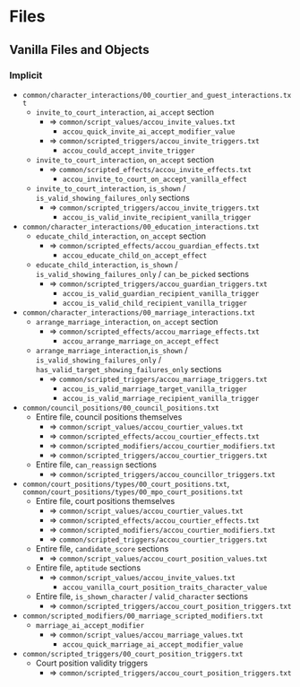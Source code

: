 # Files

## Vanilla Files and Objects

### Implicit

* `common/character_interactions/00_courtier_and_guest_interactions.txt`
  * `invite_to_court_interaction`, `ai_accept` section
    * => `common/script_values/accou_invite_values.txt`
      * `accou_quick_invite_ai_accept_modifier_value`
    * => `common/scripted_triggers/accou_invite_triggers.txt`
      * `accou_could_accept_invite_trigger`
  * `invite_to_court_interaction`, `on_accept` section
    * => `common/scripted_effects/accou_invite_effects.txt`
      * `accou_invite_to_court_on_accept_vanilla_effect`
  * `invite_to_court_interaction`, `is_shown` / `is_valid_showing_failures_only` sections
    * => `common/scripted_triggers/accou_invite_triggers.txt`
      * `accou_is_valid_invite_recipient_vanilla_trigger`
* `common/character_interactions/00_education_interactions.txt`
  * `educate_child_interaction`, `on_accept` section
    * => `common/scripted_effects/accou_guardian_effects.txt`
      * `accou_educate_child_on_accept_effect`
  * `educate_child_interaction`, `is_shown` / `is_valid_showing_failures_only` / `can_be_picked` sections
    * => `common/scripted_triggers/accou_guardian_triggers.txt`
      * `accou_is_valid_guardian_recipient_vanilla_trigger`
      * `accou_is_valid_child_recipient_vanilla_trigger`
* `common/character_interactions/00_marriage_interactions.txt`
  * `arrange_marriage_interaction`, `on_accept` section
    * => `common/scripted_effects/accou_marriage_effects.txt`
      * `accou_arrange_marriage_on_accept_effect`
  * `arrange_marriage_interaction`,`is_shown` / `is_valid_showing_failures_only` / `has_valid_target_showing_failures_only` sections
    * => `common/scripted_triggers/accou_marriage_triggers.txt`
      * `accou_is_valid_marriage_target_vanilla_trigger`
      * `accou_is_valid_marriage_recipient_vanilla_trigger`
* `common/council_positions/00_council_positions.txt`
  * Entire file, council positions themselves
    * => `common/script_values/accou_courtier_values.txt`
    * => `common/scripted_effects/accou_courtier_effects.txt`
    * => `common/scripted_modifiers/accou_courtier_modifiers.txt`
    * => `common/scripted_triggers/accou_courtier_triggers.txt`
  * Entire file, `can_reassign` sections
    * => `common/scripted_triggers/accou_councillor_triggers.txt`
* `common/court_positions/types/00_court_positions.txt`, `common/court_positions/types/00_mpo_court_positions.txt`
  * Entire file, court positions themselves
    * => `common/script_values/accou_courtier_values.txt`
    * => `common/scripted_effects/accou_courtier_effects.txt`
    * => `common/scripted_modifiers/accou_courtier_modifiers.txt`
    * => `common/scripted_triggers/accou_courtier_triggers.txt`
  * Entire file, `candidate_score` sections
    * => `common/script_values/accou_court_position_values.txt`
  * Entire file, `aptitude` sections
    * => `common/script_values/accou_invite_values.txt`
      * `accou_vanilla_court_position_traits_character_value`
  * Entire file, `is_shown_character` / `valid_character` sections
    * => `common/scripted_triggers/accou_court_position_triggers.txt`
* `common/scripted_modifiers/00_marriage_scripted_modifiers.txt`
  * `marriage_ai_accept_modifier`
    * => `common/script_values/accou_marriage_values.txt`
      * `accou_quick_marriage_ai_accept_modifier_value`
* `common/scripted_triggers/00_court_position_triggers.txt`
  * Court position validity triggers
    * => `common/scripted_triggers/accou_court_position_triggers.txt`
